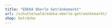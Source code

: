 ```yaml
---
title: "EDEKA Oberle Getränkemarkt"
url: /schutterwald/edeka-oberle-getraenkemarkt/
shop: Getränke
---
```

